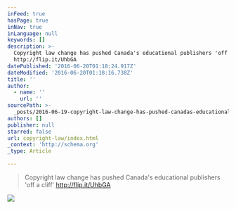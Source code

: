 ```yaml
---
inFeed: true
hasPage: true
inNav: true
inLanguage: null
keywords: []
description: >-
  Copyright law change has pushed Canada's educational publishers 'off a cliff'
  http://flip.it/UhbGA
datePublished: '2016-06-20T01:18:24.917Z'
dateModified: '2016-06-20T01:18:16.738Z'
title: ''
author:
  - name: ''
    url: ''
sourcePath: >-
  _posts/2016-06-19-copyright-law-change-has-pushed-canadas-educational-publish.md
authors: []
publisher: null
starred: false
url: copyright-law/index.html
_context: 'http://schema.org'
_type: Article

---
```

> Copyright law change has pushed Canada's educational publishers 'off a cliff' http://flip.it/UhbGA

![](https://imgflo.herokuapp.com/graph/vahj1ThiexotieMo/ed5c97883657c1bb5b94a85c91715626/croprotate.jpg?cropheight=663&cropwidth=1180&degrees=0&input=https%3A%2F%2Fthe-grid-user-content.s3-us-west-2.amazonaws.com%2Fa3aa7355-5adc-4a65-92fc-369043cddb32.jpg&x=0&y=0)